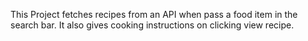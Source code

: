 This Project fetches recipes from an API when pass a food item in the search bar.
It also gives cooking instructions on clicking view recipe.
